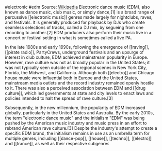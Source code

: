 #electronic #edm 
Source: [Wikipedia](https://en.wikipedia.org/wiki/Electronic_dance_music)
Electronic dance music (EDM), also known as dance music, club music, or simply dance,[1] is a broad range of percussive [[electronic music]] genres made largely for nightclubs, raves, and festivals. It is generally produced for playback by DJs who create seamless selections of tracks, called a DJ mix, by segueing from one recording to another.[2] EDM producers also perform their music live in a concert or festival setting in what is sometimes called a live PA.

In the late 1980s and early 1990s, following the emergence of [[raving]], [[pirate radio]], PartyCrews, underground festivals and an upsurge of interest in club culture, EDM achieved mainstream popularity in Europe. However, rave culture was not as broadly popular in the United States; it was not typically seen outside of the regional scenes in New York City, Florida, the Midwest, and California. Although both [[electro]] and Chicago house music were influential both in Europe and the United States, mainstream media outlets and the record industry remained openly hostile to it. There was also a perceived association between EDM and [[drug culture]], which led governments at state and city levels to enact laws and policies intended to halt the spread of rave culture.[3]

Subsequently, in the new millennium, the popularity of EDM increased globally, particularly in the United States and Australia. By the early 2010s, the term "electronic dance music" and the initialism "EDM" was being pushed by the American music industry and music press in an effort to rebrand American rave culture.[3] Despite the industry's attempt to create a specific EDM brand, the initialism remains in use as an umbrella term for multiple genres, including [[dance-pop]], [[house]], [[techno]], [[electro]] and [[trance]], as well as their respective subgenres